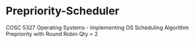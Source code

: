 # Prepriority-Scheduler
COSC 5327 Operating Systems - Implementing OS Scheduling Algorithm Prepriority with Round Robin Qty = 2
